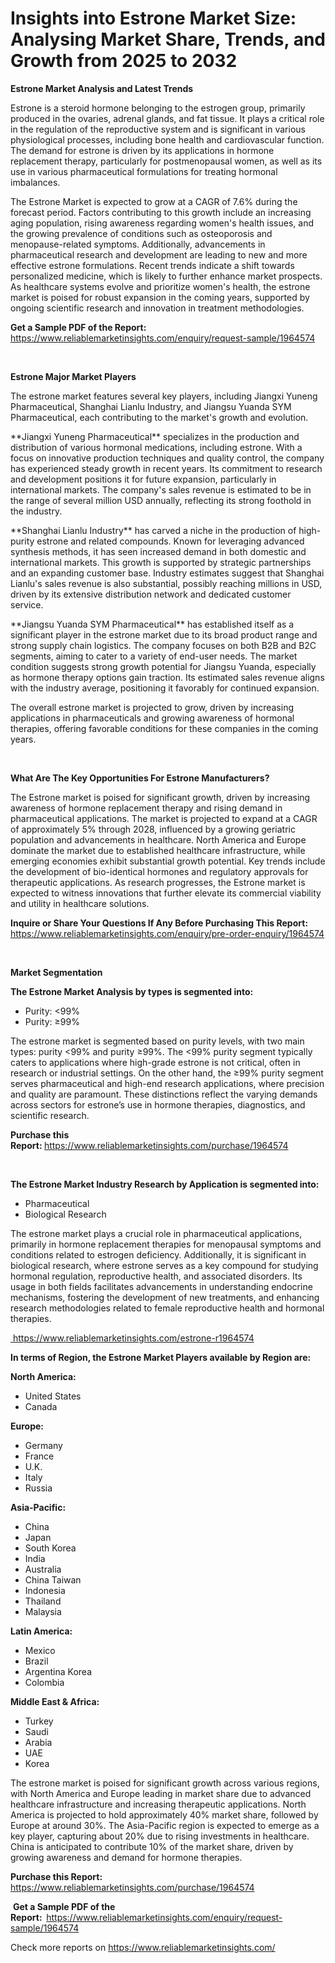 <p><h1>Insights into Estrone Market Size: Analysing Market Share, Trends, and Growth from 2025 to 2032</h1></p><p><strong>Estrone Market Analysis and Latest Trends</strong></p>
<p><p>Estrone is a steroid hormone belonging to the estrogen group, primarily produced in the ovaries, adrenal glands, and fat tissue. It plays a critical role in the regulation of the reproductive system and is significant in various physiological processes, including bone health and cardiovascular function. The demand for estrone is driven by its applications in hormone replacement therapy, particularly for postmenopausal women, as well as its use in various pharmaceutical formulations for treating hormonal imbalances.</p><p>The Estrone Market is expected to grow at a CAGR of 7.6% during the forecast period. Factors contributing to this growth include an increasing aging population, rising awareness regarding women's health issues, and the growing prevalence of conditions such as osteoporosis and menopause-related symptoms. Additionally, advancements in pharmaceutical research and development are leading to new and more effective estrone formulations. Recent trends indicate a shift towards personalized medicine, which is likely to further enhance market prospects. As healthcare systems evolve and prioritize women's health, the estrone market is poised for robust expansion in the coming years, supported by ongoing scientific research and innovation in treatment methodologies.</p></p>
<p><strong>Get a Sample PDF of the Report:&nbsp;</strong> <a href="https://www.reliablemarketinsights.com/enquiry/request-sample/1964574?utm_campaign=2888&utm_medium=2&utm_source=Github&utm_content=ia&utm_term=08032025&utm_id=estrone">https://www.reliablemarketinsights.com/enquiry/request-sample/1964574</a></p>
<p>&nbsp;</p>
<p><strong>Estrone Major Market Players</strong></p>
<p><p>The estrone market features several key players, including Jiangxi Yuneng Pharmaceutical, Shanghai Lianlu Industry, and Jiangsu Yuanda SYM Pharmaceutical, each contributing to the market's growth and evolution.</p><p>**Jiangxi Yuneng Pharmaceutical** specializes in the production and distribution of various hormonal medications, including estrone. With a focus on innovative production techniques and quality control, the company has experienced steady growth in recent years. Its commitment to research and development positions it for future expansion, particularly in international markets. The company's sales revenue is estimated to be in the range of several million USD annually, reflecting its strong foothold in the industry.</p><p>**Shanghai Lianlu Industry** has carved a niche in the production of high-purity estrone and related compounds. Known for leveraging advanced synthesis methods, it has seen increased demand in both domestic and international markets. This growth is supported by strategic partnerships and an expanding customer base. Industry estimates suggest that Shanghai Lianlu's sales revenue is also substantial, possibly reaching millions in USD, driven by its extensive distribution network and dedicated customer service.</p><p>**Jiangsu Yuanda SYM Pharmaceutical** has established itself as a significant player in the estrone market due to its broad product range and strong supply chain logistics. The company focuses on both B2B and B2C segments, aiming to cater to a variety of end-user needs. The market condition suggests strong growth potential for Jiangsu Yuanda, especially as hormone therapy options gain traction. Its estimated sales revenue aligns with the industry average, positioning it favorably for continued expansion.</p><p>The overall estrone market is projected to grow, driven by increasing applications in pharmaceuticals and growing awareness of hormonal therapies, offering favorable conditions for these companies in the coming years.</p></p>
<p>&nbsp;</p>
<p><strong>What Are The Key Opportunities For Estrone Manufacturers?</strong></p>
<p><p>The Estrone market is poised for significant growth, driven by increasing awareness of hormone replacement therapy and rising demand in pharmaceutical applications. The market is projected to expand at a CAGR of approximately 5% through 2028, influenced by a growing geriatric population and advancements in healthcare. North America and Europe dominate the market due to established healthcare infrastructure, while emerging economies exhibit substantial growth potential. Key trends include the development of bio-identical hormones and regulatory approvals for therapeutic applications. As research progresses, the Estrone market is expected to witness innovations that further elevate its commercial viability and utility in healthcare solutions.</p></p>
<p><strong>Inquire or Share Your Questions If Any Before Purchasing This Report:</strong> <a href="https://www.reliablemarketinsights.com/enquiry/pre-order-enquiry/1964574?utm_campaign=2888&utm_medium=2&utm_source=Github&utm_content=ia&utm_term=08032025&utm_id=estrone">https://www.reliablemarketinsights.com/enquiry/pre-order-enquiry/1964574</a></p>
<p>&nbsp;</p>
<p><strong>Market Segmentation</strong></p>
<p><strong>The Estrone Market Analysis by types is segmented into:</strong></p>
<p><ul><li>Purity: <99%</li><li>Purity: ≥99%</li></ul></p>
<p><p>The estrone market is segmented based on purity levels, with two main types: purity <99% and purity ≥99%. The <99% purity segment typically caters to applications where high-grade estrone is not critical, often in research or industrial settings. On the other hand, the ≥99% purity segment serves pharmaceutical and high-end research applications, where precision and quality are paramount. These distinctions reflect the varying demands across sectors for estrone’s use in hormone therapies, diagnostics, and scientific research.</p></p>
<p><strong>Purchase this Report:&nbsp;</strong><a href="https://www.reliablemarketinsights.com/purchase/1964574?utm_campaign=2888&utm_medium=2&utm_source=Github&utm_content=ia&utm_term=08032025&utm_id=estrone">https://www.reliablemarketinsights.com/purchase/1964574</a></p>
<p>&nbsp;</p>
<p><strong>The Estrone Market Industry Research by Application is segmented into:</strong></p>
<p><ul><li>Pharmaceutical</li><li>Biological Research</li></ul></p>
<p><p>The estrone market plays a crucial role in pharmaceutical applications, primarily in hormone replacement therapies for menopausal symptoms and conditions related to estrogen deficiency. Additionally, it is significant in biological research, where estrone serves as a key compound for studying hormonal regulation, reproductive health, and associated disorders. Its usage in both fields facilitates advancements in understanding endocrine mechanisms, fostering the development of new treatments, and enhancing research methodologies related to female reproductive health and hormonal therapies.</p></p>
<p><a href="https://www.reliablemarketinsights.com/estrone-r1964574?utm_campaign=2888&utm_medium=2&utm_source=Github&utm_content=ia&utm_term=08032025&utm_id=estrone">&nbsp;https://www.reliablemarketinsights.com/estrone-r1964574</a></p>
<p><strong>In terms of Region, the Estrone Market Players available by Region are:</strong></p>
<p>
    <p> <strong> North America: </strong>
        <ul>
            <li>United States</li>
            <li>Canada</li>
        </ul>
        </p> 
    <p> <strong> Europe: </strong>
        <ul>
            <li>Germany</li>
            <li>France</li>
            <li>U.K.</li>
            <li>Italy</li>
            <li>Russia</li>
        </ul>
        </p> 
    <p> <strong> Asia-Pacific: </strong>
        <ul>
            <li>China</li>
            <li>Japan</li>
            <li>South Korea</li>
            <li>India</li>
            <li>Australia</li>
            <li>China Taiwan</li>
            <li>Indonesia</li>
            <li>Thailand</li>
            <li>Malaysia</li>
        </ul>
        </p> 
    <p> <strong> Latin America: </strong>
        <ul>
            <li>Mexico</li>
            <li>Brazil</li>
            <li>Argentina Korea</li>
            <li>Colombia</li>
        </ul>
        </p> 
    <p> <strong> Middle East & Africa: </strong>
        <ul>
            <li>Turkey</li>
            <li>Saudi</li>
            <li>Arabia</li>
            <li>UAE</li>
            <li>Korea</li>
        </ul>
    </p>
    </p>
<p><p>The estrone market is poised for significant growth across various regions, with North America and Europe leading in market share due to advanced healthcare infrastructure and increasing therapeutic applications. North America is projected to hold approximately 40% market share, followed by Europe at around 30%. The Asia-Pacific region is expected to emerge as a key player, capturing about 20% due to rising investments in healthcare. China is anticipated to contribute 10% of the market share, driven by growing awareness and demand for hormone therapies.</p></p>
<p><strong>Purchase this Report: </strong><a href="https://www.reliablemarketinsights.com/purchase/1964574?utm_campaign=2888&utm_medium=2&utm_source=Github&utm_content=ia&utm_term=08032025&utm_id=estrone">https://www.reliablemarketinsights.com/purchase/1964574</a></p>
<p>&nbsp;<strong>Get a Sample PDF of the Report:&nbsp;&nbsp;</strong><a href="https://www.reliablemarketinsights.com/enquiry/request-sample/1964574?utm_campaign=2888&utm_medium=2&utm_source=Github&utm_content=ia&utm_term=08032025&utm_id=estrone">https://www.reliablemarketinsights.com/enquiry/request-sample/1964574</a></p>
<p><strong></strong></p>
<p>Check more reports on <a href="https://www.reliablemarketinsights.com/?utm_campaign=2888&utm_medium=2&utm_source=Github&utm_content=ia&utm_term=08032025&utm_id=estrone">https://www.reliablemarketinsights.com/</a></p>